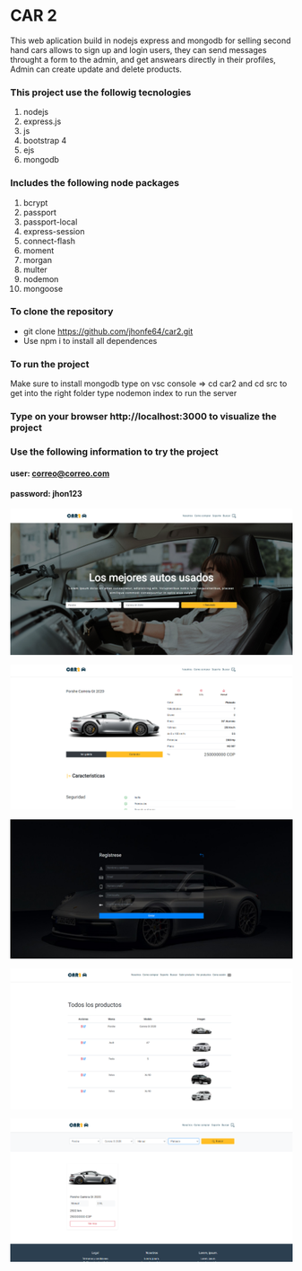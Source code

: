 

# CAR 2

This web aplication build in nodejs express and mongodb for selling second hand cars allows to sign up and login users, they can send messages throught a form to the admin, and get answears directly in their profiles, Admin can create update and delete products.


### This project use the followig tecnologies

1. nodejs
2. express.js
3. js
4. bootstrap 4
5. ejs
6. mongodb

### Includes the following node packages

1. bcrypt 
2. passport
3. passport-local
4. express-session
5. connect-flash
6. moment
7. morgan
8. multer
9. nodemon
10. mongoose


### To clone the repository

- git clone https://github.com/jhonfe64/car2.git
- Use npm i to install all dependences 


### To run the project

Make sure to install mongodb
type on vsc console => cd car2 and cd src to get into the right folder
type nodemon index to run the server


### Type on your browser http://localhost:3000 to visualize the project


### Use the following information to try the project

#### user: correo@correo.com
#### password: jhon123



![](https://github.com/jhonfe64/car2/blob/master/c21.jpg?raw=true)


 
![](https://github.com/jhonfe64/car2/blob/master/c22.jpg?raw=true)



![](https://github.com/jhonfe64/car2/blob/master/c24.jpg?raw=true)



![](https://github.com/jhonfe64/car2/blob/master/all_products.png?raw=true)



![](https://github.com/jhonfe64/car2/blob/master/searching2.png?raw=true)
